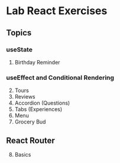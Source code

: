 # Lab React Exercises

## Topics

### useState

1. Birthday Reminder

### useEffect and Conditional Rendering

2. Tours
3. Reviews
4. Accordion (Questions)
5. Tabs (Experiences)
6. Menu
7. Grocery Bud

## React Router

8. Basics
